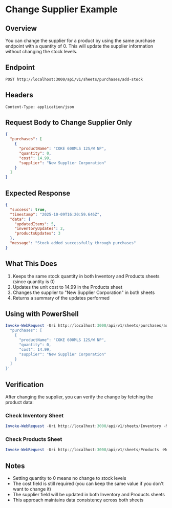 # Change Supplier Example

## Overview
You can change the supplier for a product by using the same purchase endpoint with a quantity of 0. This will update the supplier information without changing the stock levels.

## Endpoint
```
POST http://localhost:3000/api/v1/sheets/purchases/add-stock
```

## Headers
```
Content-Type: application/json
```

## Request Body to Change Supplier Only
```json
{
  "purchases": [
    {
      "productName": "COKE 600MLS 12S/W NP",
      "quantity": 0,
      "cost": 14.99,
      "supplier": "New Supplier Corporation"
    }
  ]
}
```

## Expected Response
```json
{
  "success": true,
  "timestamp": "2025-10-09T16:20:59.646Z",
  "data": {
    "updatedItems": 5,
    "inventoryUpdates": 2,
    "productsUpdates": 3
  },
  "message": "Stock added successfully through purchases"
}
```

## What This Does
1. Keeps the same stock quantity in both Inventory and Products sheets (since quantity is 0)
2. Updates the unit cost to 14.99 in the Products sheet
3. Changes the supplier to "New Supplier Corporation" in both sheets
4. Returns a summary of the updates performed

## Using with PowerShell
```powershell
Invoke-WebRequest -Uri http://localhost:3000/api/v1/sheets/purchases/add-stock -Method POST -ContentType "application/json" -Body '{
  "purchases": [
    {
      "productName": "COKE 600MLS 12S/W NP",
      "quantity": 0,
      "cost": 14.99,
      "supplier": "New Supplier Corporation"
    }
  ]
}'
```

## Verification
After changing the supplier, you can verify the change by fetching the product data:

### Check Inventory Sheet
```powershell
Invoke-WebRequest -Uri http://localhost:3000/api/v1/sheets/Inventory -Method GET | ConvertFrom-Json | Select-Object -ExpandProperty data | Select-Object -ExpandProperty values | Where-Object { $_[1] -eq "COKE 600MLS 12S/W NP" } | Format-Table -Property @{Name="Product";Expression={$_[1]}}, @{Name="Stock";Expression={$_[3]}}, @{Name="Supplier";Expression={$_[9]}}
```

### Check Products Sheet
```powershell
Invoke-WebRequest -Uri http://localhost:3000/api/v1/sheets/Products -Method GET | ConvertFrom-Json | Select-Object -ExpandProperty data | Select-Object -ExpandProperty values | Where-Object { $_[1] -eq "COKE 600MLS 12S/W NP" } | Format-Table -Property @{Name="Product";Expression={$_[1]}}, @{Name="Stock";Expression={$_[3]}}, @{Name="Unit Cost";Expression={$_[4]}}, @{Name="Supplier";Expression={$_[6]}}
```

## Notes
- Setting quantity to 0 means no change to stock levels
- The cost field is still required (you can keep the same value if you don't want to change it)
- The supplier field will be updated in both Inventory and Products sheets
- This approach maintains data consistency across both sheets